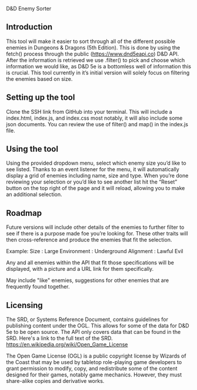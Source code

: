 D&D Enemy Sorter

## Introduction
This tool will make it easier to sort through all of the different possible enemies in Dungeons & Dragons (5th Edition). This is done by using the fetch() process through the public (https://www.dnd5eapi.co) D&D API.
After the information is retrieved we use .filter() to pick and choose which information we would like, as D&D 5e is a bottomless well of information this is crucial. This tool currently in it’s initial version will solely focus on filtering the enemies based on size.


## Setting up the tool
Clone the SSH link from GitHub into your terminal. This will include a index.html, index.js, and index.css most notably, it will also include some json documents. You can review the use of filter() and map() in the index.js file.

## Using the tool

Using the provided dropdown menu, select which enemy size you’d like to see listed. Thanks to an event listener for the menu, it will automatically display a grid of enemies including name, size and type. When you’re done reviewing your selection or you’d like to see another list hit the “Reset” button on the top right of the page and it will reload, allowing you to make an additional selection.





## Roadmap

Future versions will include other details of the enemies to further filter to see if there is a purpose made foe you’re looking for. These other traits will then cross-reference and produce the enemies that fit the selection.

Example: 
Size : Large
Environment : Underground
Alignment : Lawful Evil

Any and all enemies within the API that fit those specifications will be displayed, with a picture and a URL link for them specifically.

May include "like" enemies, suggestions for other enemies that are frequently found together.






## Licensing

The SRD, or Systems Reference Document, contains guidelines for publishing content under the OGL. This allows for some of the data for D&D 5e to be open source. The API only covers data that can be found in the SRD. Here's a link to the full text of the SRD.   https://en.wikipedia.org/wiki/Open_Game_License

The Open Game License (OGL) is a public copyright license by Wizards of the Coast that may be used by tabletop role-playing game developers to grant permission to modify, copy, and redistribute some of the content designed for their games, notably game mechanics. However, they must share-alike copies and derivative works. 

